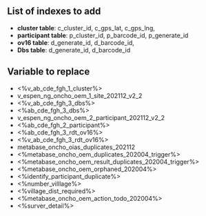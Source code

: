 ## List of indexes to add

- **cluster table**: c_cluster_id, c_gps_lat, c_gps_lng,
- **participant table**: p_cluster_id, p_barcode_id, p_generate_id
- **ov16 table**: d_generate_id, d_barcode_id,
- **Dbs table**: d_generate_id, d_barcode_id

## Variable to replace

- <%v_ab_cde_fgh_1_cluster%>
- v_espen_ng_oncho_oem_1_site_202112_v2_2
- <%v_ab_cde_fgh_3_dbs%>
- <%ab_cde_fgh_3_dbs%>
- v_espen_ng_oncho_oem_2_participant_202112_v2_2
- <%ab_cde_fgh_2_participant%>
- <%ab_cde_fgh_3_rdt_ov16%>
- <%v_ab_cde_fgh_3_rdt_ov16%>
- metabase_oncho_oias_duplicates_202112
- <%metabase_oncho_oem_duplicates_202004_trigger%>
- <%metabase_oncho_oem_result_duplicates_202004_trigger%>
- <%metabase_oncho_oem_orphaned_202004%>
- <%identify_participant_duplicate%>
- <%number_villlage%>
- <%village_dist_required%>
- <%metabase_oncho_oem_action_todo_202004%>
- <%surver_detail%>
